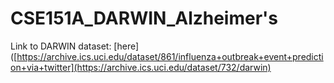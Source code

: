 # CSE151A_DARWIN_Alzheimer's

Link to DARWIN dataset: [here]([https://archive.ics.uci.edu/dataset/861/influenza+outbreak+event+prediction+via+twitter](https://archive.ics.uci.edu/dataset/732/darwin)
